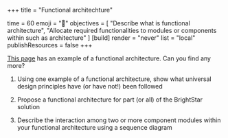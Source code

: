 +++
title = "Functional architechture"

time = 60
emoji = "🤖"
objectives = [
    "Describe what is functional architecture",
    "Allocate required functionalities to modules or components within such as architecture"
]
[build]
  render = "never"
  list = "local"
  publishResources = false
+++

[This page](https://mrsdprojects.ri.cmu.edu/2020teamb/design/functional-architecture/) has an example of a functional architecture. Can you find any more? 

1. Using one example of a functional architecture, show what universal design principles have (or have not!) been followed 
 
2. Propose a functional architecture for part (or all) of the BrightStar solution 
 
3. Describe the interaction among two or more component modules within your functional architecture using a sequence diagram

